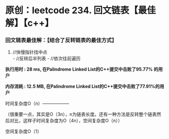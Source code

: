# 原创：leetcode 234. 回文链表【最佳解】【c++】

### 回文链表最佳解：【结合了反转链表的最佳方式】

> 
<ol><li>
//快慢指针找中点
</li>
- //反转后半列表
- //依次往前遍历
</ol>

**执行用时 : 28 ms, 在Palindrome Linked List的C++提交中击败了95.77% 的用户**

**内存消耗 : 12.5 MB, 在Palindrome Linked List的C++提交中击败了77.91%的用户**

时间复杂度O（n）——————

（很重要一点，其实是O（3n），n为链表长度。还有一种方法是反转整个链表然后对比，这样子时间复杂度为O（4n），空间复杂度O（n））

空间复杂度O（1）

 
